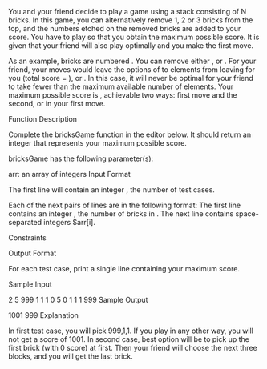 You and your friend decide to play a game using a stack consisting of N bricks. In this game, you can alternatively remove 1, 2 or 3 bricks from the top, and the numbers etched on the removed bricks are added to your score. You have to play so that you obtain the maximum possible score. It is given that your friend will also play optimally and you make the first move.

As an example, bricks are numbered . You can remove either ,  or . For your friend, your moves would leave the options of  to  elements from  leaving  for you (total score = ),  or . In this case, it will never be optimal for your friend to take fewer than the maximum available number of elements. Your maximum possible score is , achievable two ways:  first move and  the second, or  in your first move.

Function Description

Complete the bricksGame function in the editor below. It should return an integer that represents your maximum possible score.

bricksGame has the following parameter(s):

arr: an array of integers
Input Format

The first line will contain an integer , the number of test cases.

Each of the next  pairs of lines are in the following format:
The first line contains an integer , the number of bricks in .
The next line contains  space-separated integers $arr[i].

Constraints




Output Format

For each test case, print a single line containing your maximum score.

Sample Input

2
5
999 1 1 1 0
5
0 1 1 1 999
Sample Output

1001
999
Explanation

In first test case, you will pick 999,1,1. If you play in any other way, you will not get a score of 1001.
In second case, best option will be to pick up the first brick (with 0 score) at first. Then your friend will choose the next three blocks, and you will get the last brick.
